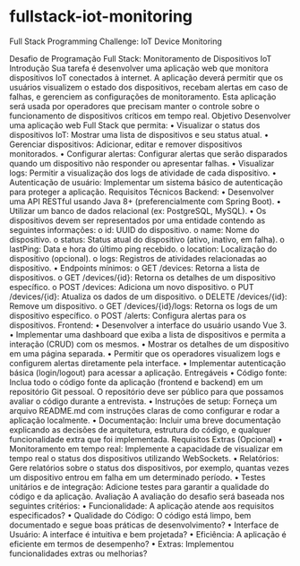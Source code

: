 # fullstack-iot-monitoring
Full Stack Programming Challenge: IoT Device Monitoring

Desafio de Programação Full Stack: Monitoramento de Dispositivos IoT
Introdução
Sua tarefa é desenvolver uma aplicação web que monitora dispositivos IoT conectados à internet. A aplicação deverá permitir que os usuários visualizem o estado dos dispositivos, recebam alertas em caso de falhas, e gerenciem as configurações de monitoramento. Esta aplicação será usada por operadores que precisam manter o controle sobre o funcionamento de dispositivos críticos em tempo real.
Objetivo
Desenvolver uma aplicação web Full Stack que permita:
•	Visualizar o status dos dispositivos IoT: Mostrar uma lista de dispositivos e seu status atual.
•	Gerenciar dispositivos: Adicionar, editar e remover dispositivos monitorados.
•	Configurar alertas: Configurar alertas que serão disparados quando um dispositivo não responder ou apresentar falhas.
•	Visualizar logs: Permitir a visualização dos logs de atividade de cada dispositivo.
•	Autenticação de usuário: Implementar um sistema básico de autenticação para proteger a aplicação.
Requisitos Técnicos
Backend:
•	Desenvolver uma API RESTful usando Java 8+ (preferencialmente com Spring Boot).
•	Utilizar um banco de dados relacional (ex: PostgreSQL, MySQL).
•	Os dispositivos devem ser representados por uma entidade contendo as seguintes informações:
o	id: UUID do dispositivo.
o	name: Nome do dispositivo.
o	status: Status atual do dispositivo (ativo, inativo, em falha).
o	lastPing: Data e hora do último ping recebido.
o	location: Localização do dispositivo (opcional).
o	logs: Registros de atividades relacionadas ao dispositivo.
•	Endpoints mínimos:
o	GET /devices: Retorna a lista de dispositivos.
o	GET /devices/{id}: Retorna os detalhes de um dispositivo específico.
o	POST /devices: Adiciona um novo dispositivo.
o	PUT /devices/{id}: Atualiza os dados de um dispositivo.
o	DELETE /devices/{id}: Remove um dispositivo.
o	GET /devices/{id}/logs: Retorna os logs de um dispositivo específico.
o	POST /alerts: Configura alertas para os dispositivos.
Frontend:
•	Desenvolver a interface do usuário usando Vue 3.
•	Implementar uma dashboard que exiba a lista de dispositivos e permita a interação (CRUD) com os mesmos.
•	Mostrar os detalhes de um dispositivo em uma página separada.
•	Permitir que os operadores visualizem logs e configurem alertas diretamente pela interface.
•	Implementar autenticação básica (login/logout) para acessar a aplicação.
Entregáveis
•	Código fonte: Inclua todo o código fonte da aplicação (frontend e backend) em um repositório Git pessoal. O repositório deve ser público para que possamos avaliar o código durante a entrevista.
•	Instruções de setup: Forneça um arquivo README.md com instruções claras de como configurar e rodar a aplicação localmente.
•	Documentação: Incluir uma breve documentação explicando as decisões de arquitetura, estrutura do código, e qualquer funcionalidade extra que foi implementada.
Requisitos Extras (Opcional)
•	Monitoramento em tempo real: Implemente a capacidade de visualizar em tempo real o status dos dispositivos utilizando WebSockets.
•	Relatórios: Gere relatórios sobre o status dos dispositivos, por exemplo, quantas vezes um dispositivo entrou em falha em um determinado período.
•	Testes unitários e de integração: Adicione testes para garantir a qualidade do código e da aplicação.
Avaliação
A avaliação do desafio será baseada nos seguintes critérios:
•	Funcionalidade: A aplicação atende aos requisitos especificados?
•	Qualidade do Código: O código está limpo, bem documentado e segue boas práticas de desenvolvimento?
•	Interface de Usuário: A interface é intuitiva e bem projetada?
•	Eficiência: A aplicação é eficiente em termos de desempenho?
•	Extras: Implementou funcionalidades extras ou melhorias?
